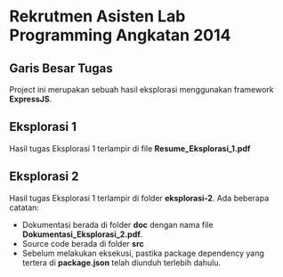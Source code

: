 # Rekrutmen Asisten Lab Programming Angkatan 2014

## Garis Besar Tugas
Project ini merupakan sebuah hasil eksplorasi menggunakan framework **ExpressJS**.

## Eksplorasi 1
Hasil tugas Eksplorasi 1 terlampir di file **Resume_Eksplorasi_1.pdf**

## Eksplorasi 2
Hasil tugas Eksplorasi 1 terlampir di folder **eksplorasi-2**.
Ada beberapa catatan:
- Dokumentasi berada di folder **doc** dengan nama file **Dokumentasi_Eksplorasi_2.pdf**.
- Source code berada di folder **src**
- Sebelum melakukan eksekusi, pastika package dependency yang tertera di **package.json** telah diunduh terlebih dahulu.